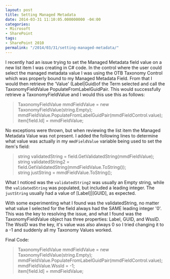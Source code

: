 ```yaml
---
layout: post
title: Setting Managed Metadata
date: 2014-03-31 11:10:05.000000000 -04:00
categories:
- Microsoft
- SharePoint
tags:
- SharePoint 2010
permalink: "/2014/03/31/setting-managed-metadata/"
---
```

I recently had an issue trying to set the Managed Metadata field value on a new list item I was creating in C# code. In the control where the user could select the managed metadata value I was using the OTB Taxonomy Control which was properly bound to my Managed Metadata Field. From that I would then retrieve the 'Value' (Label|Guid)of the Term selected and call the TaxonomyFieldValue PopulateFromLabelGuidPair. This would successfully retrieve a TaxonomyFieldValue and I would this use this as follows:

> TaxonomyFieldValue mmdFieldValue = new TaxonomyFieldValue(string.Empty);  
> mmdFieldValue.PopulateFromLabelGuidPair(mmdFieldControl.value);  
> item[field.Id] = mmdFieldValue;

No exceptions were thrown, but when reviewing the list item the Managed Metadata Value was not present. I added the following lines to determine what value was actually in my `mmdFieldValue` variable being used to set the item's field:

> string validatedString = field.GetValidatedString(mmdFieldValue);  
> string validatedString2 = field.GetValidatedString(mmdFieldValue.ToString());  
> string justString = mmdFieldValue.ToString();

What I noticed was the `validatedString2` was usually an Empty string, while the `validatedString` was populated, but included a leading integer. The `justString` usually had a value of [Label]|[GUID], as expected.

With some experimenting what I found was the validatedString, no matter what value I selected for the field always had the SAME leading integer '0'. This was the key to resolving the issue, and what I found was the TaxonomyFieldValue object has three properties: Label, GUID, and WssID. The WssID was the key, it's value was also always 0 so I tried changing it to a -1 and suddenly all my Taxonomy Values worked.

Final Code:

> TaxonomyFieldValue mmdFieldValue = new TaxonomyFieldValue(string.Empty);  
> mmdFieldValue.PopulateFromLabelGuidPair(mmdFieldControl.value);  
> mmdFieldValue.WssId = -1;  
> item[field.Id] = mmdFieldValue;

